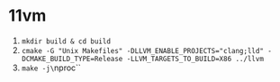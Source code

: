 # 11vm

1. `mkdir build & cd build`
2. `cmake -G "Unix Makefiles" -DLLVM_ENABLE_PROJECTS="clang;lld" -DCMAKE_BUILD_TYPE=Release -LLVM_TARGETS_TO_BUILD=X86 ../llvm`
3. `make -j\`nproc\``
